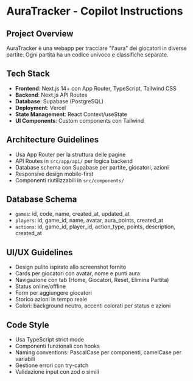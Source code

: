 # AuraTracker - Copilot Instructions

<!-- Use this file to provide workspace-specific custom instructions to Copilot. For more details, visit https://code.visualstudio.com/docs/copilot/copilot-customization#_use-a-githubcopilotinstructionsmd-file -->

## Project Overview
AuraTracker è una webapp per tracciare "l'aura" dei giocatori in diverse partite. Ogni partita ha un codice univoco e classifiche separate.

## Tech Stack
- **Frontend**: Next.js 14+ con App Router, TypeScript, Tailwind CSS
- **Backend**: Next.js API Routes 
- **Database**: Supabase (PostgreSQL)
- **Deployment**: Vercel
- **State Management**: React Context/useState
- **UI Components**: Custom components con Tailwind

## Architecture Guidelines
- Usa App Router per la struttura delle pagine
- API Routes in `src/app/api/` per logica backend
- Database schema con Supabase per partite, giocatori, azioni
- Responsive design mobile-first
- Componenti riutilizzabili in `src/components/`

## Database Schema
- `games`: id, code, name, created_at, updated_at
- `players`: id, game_id, name, avatar, aura_points, created_at
- `actions`: id, game_id, player_id, action_type, points, description, created_at

## UI/UX Guidelines
- Design pulito ispirato allo screenshot fornito
- Cards per giocatori con avatar, nome e punti aura
- Navigazione con tab (Home, Giocatori, Reset, Elimina Partita)
- Status online/offline
- Form per aggiungere giocatori
- Storico azioni in tempo reale
- Colori: background neutro, accenti colorati per status e azioni

## Code Style
- Usa TypeScript strict mode
- Componenti funzionali con hooks
- Naming conventions: PascalCase per componenti, camelCase per variabili
- Gestione errori con try-catch
- Validazione input con zod o simili
